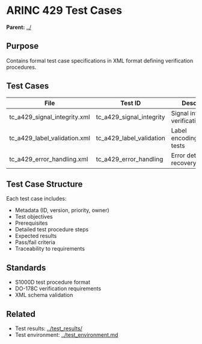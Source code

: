 # ARINC 429 Test Cases

**Parent:** [../](../)

## Purpose

Contains formal test case specifications in XML format defining verification procedures.

## Test Cases

| File | Test ID | Description | Priority |
|------|---------|-------------|----------|
| tc_a429_signal_integrity.xml | tc_a429_signal_integrity | Signal integrity verification | Critical |
| tc_a429_label_validation.xml | tc_a429_label_validation | Label encoding/decoding tests | High |
| tc_a429_error_handling.xml | tc_a429_error_handling | Error detection and recovery | Critical |

## Test Case Structure

Each test case includes:
- Metadata (ID, version, priority, owner)
- Test objectives
- Prerequisites
- Detailed test procedure steps
- Expected results
- Pass/fail criteria
- Traceability to requirements

## Standards

- S1000D test procedure format
- DO-178C verification requirements
- XML schema validation

## Related

- Test results: [../test_results/](../test_results/)
- Test environment: [../test_environment.md](../test_environment.md)
